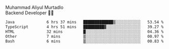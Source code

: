 Muhammad Aliyul Murtadlo
<br>
Backend Developer 👨‍💻
<br>
<!--START_SECTION:waka-->

```txt
Java              6 hrs 37 mins   █████████████▒░░░░░░░░░░░   53.54 %
TypeScript        4 hrs 51 mins   █████████▓░░░░░░░░░░░░░░░   39.27 %
HTML              32 mins         █░░░░░░░░░░░░░░░░░░░░░░░░   04.36 %
Other             7 mins          ▒░░░░░░░░░░░░░░░░░░░░░░░░   00.97 %
Bash              6 mins          ▒░░░░░░░░░░░░░░░░░░░░░░░░   00.83 %
```

<!--END_SECTION:waka-->
